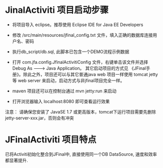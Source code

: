# JinalActiviti 项目启动步骤

- 将项目导入 eclipse。推荐使用 Eclipse IDE for Java EE Developers

- 修改 /src/main/resources/jfinal_config.txt 文件，填入正确的数据库连接用户名、密码

- 执行db_script/db.sql, 此脚本已包含一个DEMO流程示例数据

- 打开 com.jfa.config.JfinalActivitiConfig 文件，右键单击该文件并选择 Debug As ---> Java Application。
        其它启动项目的方式见 《JFinal手册》。除此之外，项目还可以与其它普通java web 项目一样使用 tomcat
   jetty 等 web server 来启动，启动方式与非jfinal项目完全一样。

- maven 项目还可以在控制台通过  mvn jetty:run 来启动

- 打开浏览器输入  localhost:8080 即可查看运行效果

注意： 请确保您安装了 JavaSE 1.7 或更高版本，tomcat下运行项目需要先删除 jetty-server-xxx.jar，否则会有冲突



# JFinalActiviti 项目特点
已将Activiti初始化整合到JFinal中, 直接使用同一个DB DataSource, 速度和效率都显著提升.





